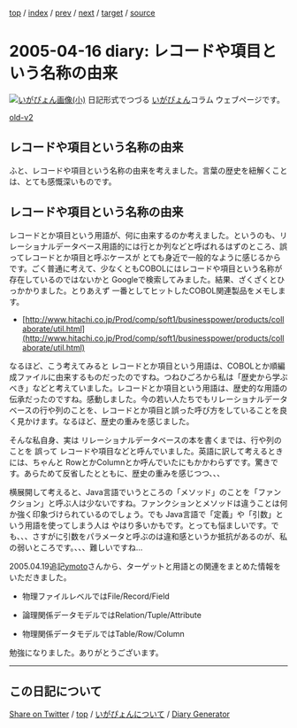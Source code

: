 [top](https://igapyon.github.io/diary/) 
 / [index](https://igapyon.github.io/diary/2005/index.html) 
 / [prev](https://igapyon.github.io/diary/2005/ig050414.html) 
 / [next](https://igapyon.github.io/diary/2005/ig050417.html) 
 / [target](https://igapyon.github.io/diary/2005/ig050416.html) 
 / [source](https://github.com/igapyon/diary/blob/gh-pages/2005/ig050416.html.src.md) 

2005-04-16 diary: レコードや項目という名称の由来
=====================================================================================================
[![いがぴょん画像(小)](https://igapyon.github.io/diary/images/iga200306s.jpg "いがぴょん")](https://igapyon.github.io/diary/memo/memoigapyon.html) 日記形式でつづる [いがぴょん](https://igapyon.github.io/diary/memo/memoigapyon.html)コラム ウェブページです。

[old-v2](ig050416-orig.html)

## レコードや項目という名称の由来

ふと、レコードや項目という名称の由来を考えました。言葉の歴史を紐解くことは、とても感慨深いものです。


## レコードや項目という名称の由来

レコードとか項目という用語が、何に由来するのか考えました。というのも、リレーショナルデータベース用語的には行とか列などと呼ばれるはずのところ、誤ってレコードとか項目と呼ぶケースが とても身近で一般的なように感じるからです。ごく普通に考えて、少なくともCOBOLにはレコードや項目という名称が存在しているのではないかと Googleで検索してみました。結果、ざくざくとひっかかりました。とりあえず 一番としてヒットしたCOBOL関連製品をメモします。

* [http://www.hitachi.co.jp/Prod/comp/soft1/businesspower/products/collaborate/util.html](http://www.hitachi.co.jp/Prod/comp/soft1/businesspower/products/collaborate/util.html)

なるほど、こう考えてみると レコードとか項目という用語は、COBOLとか順編成ファイルに由来するものだったのですね。つねひごろから私は「歴史から学ぶべき」などと考えていました。レコードとか項目という用語は、歴史的な用語の伝承だったのですね。感動しました。今の若い人たちでもリレーショナルデータベースの行や列のことを、レコードとか項目と誤った呼び方をしていることを良く見かけます。なるほど、歴史の重みを感じました。

そんな私自身、実は リレーショナルデータベースの本を書くまでは、行や列のことを 誤って レコードや項目などと呼んでいました。英語に訳して考えるときには、ちゃんと RowとかColumnとか呼んでいたにもかかわらずです。驚きです。あらためて反省したとともに、歴史の重みを感じつつ、、、

横展開して考えると、Java言語でいうところの「メソッド」のことを「ファンクション」と呼ぶ人は少ないですね。ファンクションとメソッドは違うことは何か強く印象づけられているのでしょう。でも Java言語で「定義」や「引数」という用語を使ってしまう人は やはり多いかもです。とっても悩ましいです。でも、、、さすがに引数をパラメータと呼ぶのは違和感というか抵抗があるのが、私の弱いところです。、、、難しいですね…

2005.04.19追記[ymoto](http://d.hatena.ne.jp/ymoto/)さんから、ターゲットと用語との関連をまとめた情報をいただきました。

* 物理ファイルレベルではFile/Record/Field
  
* 論理関係データモデルではRelation/Tuple/Attribute
  
* 物理関係データモデルではTable/Row/Column

勉強になりました。ありがとうございます。

----------------------------------------------------------------------------------------------------

## この日記について

[Share on Twitter](https://twitter.com/intent/tweet?hashtags=igapyon%2Cdiary%2C%E3%81%84%E3%81%8C%E3%81%B4%E3%82%87%E3%82%93&text=%E3%83%AC%E3%82%B3%E3%83%BC%E3%83%89%E3%82%84%E9%A0%85%E7%9B%AE%E3%81%A8%E3%81%84%E3%81%86%E5%90%8D%E7%A7%B0%E3%81%AE%E7%94%B1%E6%9D%A5&url=https%3A%2F%2Figapyon.github.io%2Fdiary%2F2005%2Fig050416.html) / [top](https://igapyon.github.io/diary/) / [いがぴょんについて](https://igapyon.github.io/diary/memo/memoigapyon.html) / [Diary Generator](https://github.com/igapyon/igapyonv3)
